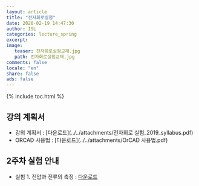 ```yaml
---
layout: article
title: "전자회로실험"
date: 2020-02-19 14:47:30
author: ISL
categories: lecture_spring
excerpt: 
image:
   teaser: 전자회로실험교재.jpg
   path: 전자회로실험교재.jpg
comments: false
locale: "en"
share: false
ads: false
--- 
```


{% include toc.html %}

## 강의 계획서
* 강의 계획서
   : [다운로드](../../attachments/전자회로 실험_2019_syllabus.pdf) 
* ORCAD 사용법
   : [다운로드](../../attachments/OrCAD 사용법.pdf) 

## 2주차 실험 안내
* 실험 1. 전압과 전류의 측정
   : [다운로드](../../attachments/notice/2주차_실험_공지.pdf) 
